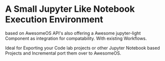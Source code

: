 # A Small Jupyter Like Notebook Execution Environment 
based on AwesomeOS API's also offering a Awesome jupyter-light Component as integration for compatability. With existing Workflows.

Ideal for Exporting your Code lab projects or other Jupyter Notebook based Projects and Incremental port them over to AwesomeOS.
